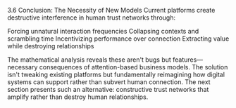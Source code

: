 3.6 Conclusion: The Necessity of New Models
Current platforms create destructive interference in human trust networks through:

Forcing unnatural interaction frequencies
Collapsing contexts and scrambling time
Incentivizing performance over connection
Extracting value while destroying relationships

The mathematical analysis reveals these aren't bugs but features—necessary consequences of attention-based business models. The solution isn't tweaking existing platforms but fundamentally reimagining how digital systems can support rather than subvert human connection.
The next section presents such an alternative: constructive trust networks that amplify rather than destroy human relationships.
